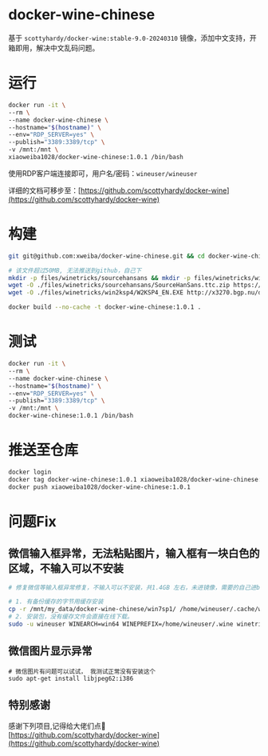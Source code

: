 # docker-wine-chinese
基于 `scottyhardy/docker-wine:stable-9.0-20240310` 镜像，添加中文支持，开箱即用，解决中文乱码问题。

# 运行

```bash
docker run -it \
--rm \
--name docker-wine-chinese \
--hostname="$(hostname)" \
--env="RDP_SERVER=yes" \
--publish="3389:3389/tcp" \
-v /mnt:/mnt \
xiaoweiba1028/docker-wine-chinese:1.0.1 /bin/bash
```

使用RDP客户端连接即可，用户名/密码：`wineuser/wineuser`

详细的文档可移步至：[https://github.com/scottyhardy/docker-wine](https://github.com/scottyhardy/docker-wine)

# 构建
```bash
git git@github.com:xweiba/docker-wine-chinese.git && cd docker-wine-chinese

# 该文件超过50MB, 无法推送到github，自己下
mkdir -p files/winetricks/sourcehansans && mkdir -p files/winetricks/win2ksp4
wget -O ./files/winetricks/sourcehansans/SourceHanSans.ttc.zip https://github.com/adobe-fonts/source-han-sans/releases/download/2.004R/SourceHanSans.ttc.zip
wget -O ./files/winetricks/win2ksp4/W2KSP4_EN.EXE http://x3270.bgp.nu/download/specials/W2KSP4_EN.EXE

docker build --no-cache -t docker-wine-chinese:1.0.1 .
```

# 测试
```bash
docker run -it \
--rm \
--name docker-wine-chinese \
--hostname="$(hostname)" \
--env="RDP_SERVER=yes" \
--publish="3389:3389/tcp" \
-v /mnt:/mnt \
docker-wine-chinese:1.0.1 /bin/bash
```

# 推送至仓库
```bash
docker login
docker tag docker-wine-chinese:1.0.1 xiaoweiba1028/docker-wine-chinese:1.0.1
docker push xiaoweiba1028/docker-wine-chinese:1.0.1
```

# 问题Fix

## 微信输入框异常，无法粘贴图片，输入框有一块白色的区域，不输入可以不安装
```bash
# 修复微信等输入框异常修复，不输入可以不安装，共1.4GB 左右，未进镜像，需要的自己进bash装

# 1. 有备份缓存的字节用缓存安装
cp -r /mnt/my_data/docker-wine-chinese/win7sp1/ /home/wineuser/.cache/winetricks/
# 2. 安装包，没有缓存文件会直接在线下载。
sudo -u wineuser WINEARCH=win64 WINEPREFIX=/home/wineuser/.wine winetricks msftedit
```

## 微信图片显示异常
```
# 微信图片有问题可以试试， 我测试正常没有安装这个
sudo apt-get install libjpeg62:i386
```

## 特别感谢
感谢下列项目,记得给大佬们点🌟  
[https://github.com/scottyhardy/docker-wine](https://github.com/scottyhardy/docker-wine)
